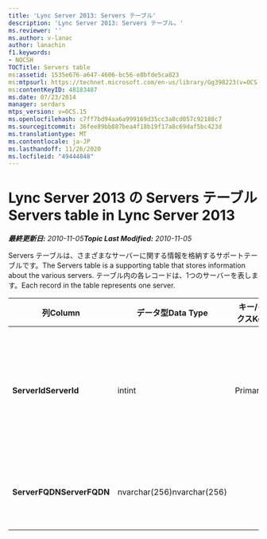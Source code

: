 ```yaml
---
title: 'Lync Server 2013: Servers テーブル'
description: 'Lync Server 2013: Servers テーブル。'
ms.reviewer: ''
ms.author: v-lanac
author: lanachin
f1.keywords:
- NOCSH
TOCTitle: Servers table
ms:assetid: 1535e676-a647-4606-bc56-e8bfde5ca823
ms:mtpsurl: https://technet.microsoft.com/en-us/library/Gg398223(v=OCS.15)
ms:contentKeyID: 48183487
ms.date: 07/23/2014
manager: serdars
mtps_version: v=OCS.15
ms.openlocfilehash: c7ff7bd94aa6a999169d35cc3a8cd057c92188c7
ms.sourcegitcommit: 36fee89bb887bea4f18b19f17a8c69daf5bc423d
ms.translationtype: MT
ms.contentlocale: ja-JP
ms.lasthandoff: 11/26/2020
ms.locfileid: "49444848"
---
```

# <a name="servers-table-in-lync-server-2013"></a><span data-ttu-id="9d663-103">Lync Server 2013 の Servers テーブル</span><span class="sxs-lookup"><span data-stu-id="9d663-103">Servers table in Lync Server 2013</span></span>

<div data-xmlns="http://www.w3.org/1999/xhtml">

<div class="topic" data-xmlns="http://www.w3.org/1999/xhtml" data-msxsl="urn:schemas-microsoft-com:xslt" data-cs="https://msdn.microsoft.com/">

<div data-asp="https://msdn2.microsoft.com/asp">



</div>

<div id="mainSection">

<div id="mainBody"><span data-ttu-id="9d663-104">

<span> </span></span><span class="sxs-lookup"><span data-stu-id="9d663-104">

<span> </span></span></span>

<span data-ttu-id="9d663-105">_**最終更新日:** 2010-11-05_</span><span class="sxs-lookup"><span data-stu-id="9d663-105">_**Topic Last Modified:** 2010-11-05_</span></span>

<span data-ttu-id="9d663-106">Servers テーブルは、さまざまなサーバーに関する情報を格納するサポートテーブルです。</span><span class="sxs-lookup"><span data-stu-id="9d663-106">The Servers table is a supporting table that stores information about the various servers.</span></span> <span data-ttu-id="9d663-107">テーブル内の各レコードは、1つのサーバーを表します。</span><span class="sxs-lookup"><span data-stu-id="9d663-107">Each record in the table represents one server.</span></span>


<table>
<colgroup>
<col style="width: 25%" />
<col style="width: 25%" />
<col style="width: 25%" />
<col style="width: 25%" />
</colgroup>
<thead>
<tr class="header">
<th><span data-ttu-id="9d663-108">列</span><span class="sxs-lookup"><span data-stu-id="9d663-108">Column</span></span></th>
<th><span data-ttu-id="9d663-109">データ型</span><span class="sxs-lookup"><span data-stu-id="9d663-109">Data Type</span></span></th>
<th><span data-ttu-id="9d663-110">キー/インデックス</span><span class="sxs-lookup"><span data-stu-id="9d663-110">Key/Index</span></span></th>
<th><span data-ttu-id="9d663-111">詳細</span><span class="sxs-lookup"><span data-stu-id="9d663-111">Details</span></span></th>
</tr>
</thead>
<tbody>
<tr class="odd">
<td><p><span data-ttu-id="9d663-112"><strong>ServerId</strong></span><span class="sxs-lookup"><span data-stu-id="9d663-112"><strong>ServerId</strong></span></span></p></td>
<td><p><span data-ttu-id="9d663-113">int</span><span class="sxs-lookup"><span data-stu-id="9d663-113">int</span></span></p></td>
<td><p><span data-ttu-id="9d663-114">Primary</span><span class="sxs-lookup"><span data-stu-id="9d663-114">Primary</span></span></p></td>
<td><p><span data-ttu-id="9d663-115">このサーバーを識別する一意の番号。</span><span class="sxs-lookup"><span data-stu-id="9d663-115">Unique number identifying this server.</span></span></p></td>
</tr>
<tr class="even">
<td><p><span data-ttu-id="9d663-116"><strong>ServerFQDN</strong></span><span class="sxs-lookup"><span data-stu-id="9d663-116"><strong>ServerFQDN</strong></span></span></p></td>
<td><p><span data-ttu-id="9d663-117">nvarchar(256)</span><span class="sxs-lookup"><span data-stu-id="9d663-117">nvarchar(256)</span></span></p></td>
<td><p> </p></td>
<td><p><span data-ttu-id="9d663-118">サーバーの FQDN。</span><span class="sxs-lookup"><span data-stu-id="9d663-118">Server FQDN.</span></span></p></td>
</tr>
</tbody>
</table><span data-ttu-id="9d663-119">


</div>

<span> </span>

</div>

</div>

</span><span class="sxs-lookup"><span data-stu-id="9d663-119">


</div>

<span> </span>

</div>

</div>

</span></span></div>

